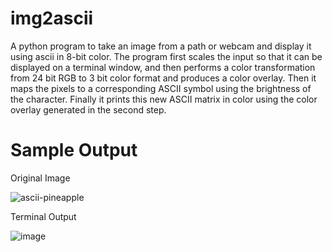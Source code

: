 # img2ascii
A python program to take an image from a path or webcam and display it using ascii in 8-bit color.
The program first scales the input so that it can be displayed on a terminal window, and then performs a color transformation from 24 bit RGB to 3 bit color format and produces a color overlay.
Then it maps the pixels to a corresponding ASCII symbol using the brightness of the character. Finally it prints this new ASCII matrix in color using the color overlay generated in the second step.

# Sample Output
Original Image

![ascii-pineapple](https://github.com/anjoesnambadan/img2ascii/assets/108078934/83da4937-e491-4be9-ad69-955da6dc1358)

Terminal Output

![image](https://github.com/anjoesnambadan/img2ascii/assets/108078934/733a61cd-21ca-4d0c-88ec-6e7b28ebc230)

